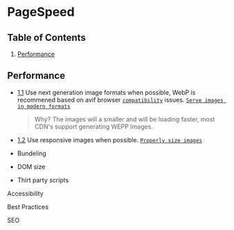 # PageSpeed

## Table of Contents
  1. [Performance](#performance)

## Performance

  <a name="image-format"></a><a name="1.1"></a>
  - [1.1](#image-format) Use next generation image formats when possible, WebP is recommened based on avif browser [`compatibility`](https://caniuse.com/avif) issues. [`Serve images in modern formats`](https://developer.chrome.com/docs/lighthouse/performance/uses-webp-images/?utm_source=lighthouse&utm_medium=lr)
   
    > Why? The images will a smaller and will be loading faster, most CDN's support generating WEPP Images.

  <a name="image-sizes"></a><a name="1.2"></a>
  - [1.2](#image-sizes) Use responsive images when possible. [`Properly size images`](https://developer.chrome.com/docs/lighthouse/performance/uses-responsive-images/?utm_source=lighthouse&utm_medium=lr)


- Bundeling

- DOM size

- Thirt party scripts

Accessibility

Best Practices

SEO


